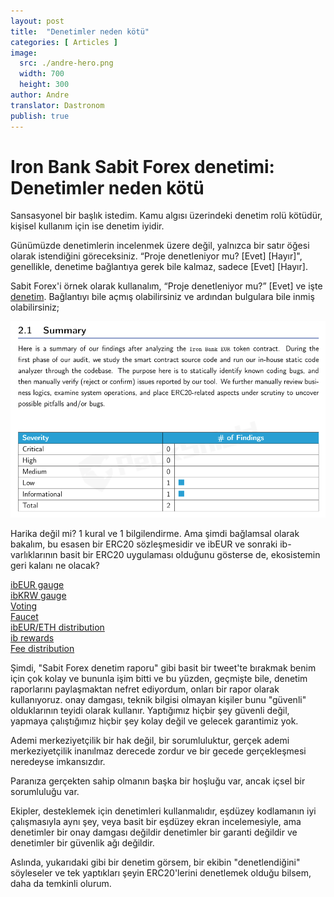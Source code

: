 ```yaml
---
layout: post
title:  "Denetimler neden kötü"
categories: [ Articles ]
image:
  src: ./andre-hero.png
  width: 700
  height: 300
author: Andre
translator: Dastronom
publish: true
---
```


# Iron Bank Sabit Forex denetimi: Denetimler neden kötü

Sansasyonel bir başlık istedim. Kamu algısı üzerindeki denetim rolü kötüdür, kişisel kullanım için ise denetim iyidir.

Günümüzde denetimlerin incelenmek üzere değil, yalnızca bir satır öğesi olarak istendiğini göreceksiniz. “Proje denetleniyor mu? \[Evet\] \[Hayır\]", genellikle, denetime bağlantıya gerek bile kalmaz, sadece \[Evet\] \[Hayır\].

Sabit Forex'i örnek olarak kullanalım, “Proje denetleniyor mu?” \[Evet\] ve işte [denetim](https://github.com/andrecronje/fixed-forex-audit/blob/main/PeckShield-Audit-Report-ERC20-ibEUR-v1.0.pdf). Bağlantıyı bile açmış olabilirsiniz ve ardından bulgulara bile inmiş olabilirsiniz;

![](1.png?w=935&h=581)

Harika değil mi? 1 kural ve 1 bilgilendirme. Ama şimdi bağlamsal olarak bakalım, bu esasen bir ERC20 sözleşmesidir ve ibEUR ve sonraki ib-varlıklarının basit bir ERC20 uygulaması olduğunu gösterse de, ekosistemin geri kalanı ne olacak?

[ibEUR gauge](https://etherscan.io/address/0x9d7ca778d067045a9d6b871c9d28589875308018)  
[ibKRW gauge](https://etherscan.io/address/0x8992fd229b574b8083de1249bc6fd3711fda45dd)  
[Voting](https://etherscan.io/address/0xd9c8620c0c0b866b7b5180d2d70093165340326d)  
[Faucet](https://etherscan.io/address/0x7d254d9adc588126edaee52a1029278180a802e8)  
[ibEUR/ETH distribution](https://etherscan.io/address/0x1da8a6fe33bd35b99505d67843eec9fa124f2d4b)  
[ib rewards](https://etherscan.io/address/0x83893c4a42f8654c2dd4ff7b4a7cd0e33ae8c859)  
[Fee distribution](https://etherscan.io/address/0x27761efeb0c7b411e71d0fd0aee5dde35c810cc2)

Şimdi, "Sabit Forex denetim raporu" gibi basit bir tweet'te bırakmak benim için çok kolay ve bununla işim bitti ve bu yüzden, geçmişte bile, denetim raporlarını paylaşmaktan nefret ediyordum, onları bir rapor olarak kullanıyoruz. onay damgası, teknik bilgisi olmayan kişiler bunu "güvenli" olduklarının teyidi olarak kullanır. Yaptığımız hiçbir şey güvenli değil, yapmaya çalıştığımız hiçbir şey kolay değil ve gelecek garantimiz yok.

Ademi merkeziyetçilik bir hak değil, bir sorumluluktur, gerçek ademi merkeziyetçilik inanılmaz derecede zordur ve bir gecede gerçekleşmesi neredeyse imkansızdır.

Paranıza gerçekten sahip olmanın başka bir hoşluğu var, ancak içsel bir sorumluluğu var.

Ekipler, desteklemek için denetimleri kullanmalıdır, eşdüzey kodlamanın iyi çalışmasıyla aynı şey, veya basit bir eşdüzey ekran incelemesiyle, ama denetimler bir onay damgası değildir  denetimler bir garanti değildir ve denetimler bir güvenlik ağı değildir.

Aslında, yukarıdaki gibi bir denetim görsem, bir ekibin "denetlendiğini" söyleseler ve tek yaptıkları şeyin ERC20'lerini denetlemek olduğu bilsem, daha da temkinli olurum.
